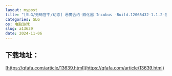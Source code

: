 ```yaml
---
layout: mypost
title: "[SLG/无码官中/动态] 恶魔合约-孵化器 Incubus -Build.12065432-1.1.2-官方中文重制修复版 [3G]"
categories: SLG
os: 电脑游戏
slug: a13639
date: 2024-11-06
---
```


## 下载地址：

[https://qfafa.com/article/13639.html](https://qfafa.com/article/13639.html)

